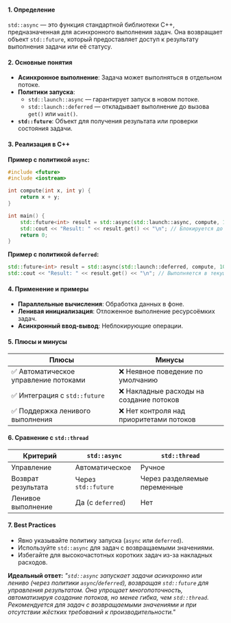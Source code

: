 #### **1. Определение**  
`std::async` — это функция стандартной библиотеки C++, предназначенная для асинхронного выполнения задач. Она возвращает объект `std::future`, который предоставляет доступ к результату выполнения задачи или её статусу.

#### **2. Основные понятия**  
- **Асинхронное выполнение**: Задача может выполняться в отдельном потоке.  
- **Политики запуска**:  
  - `std::launch::async` — гарантирует запуск в новом потоке.  
  - `std::launch::deferred` — откладывает выполнение до вызова `get()` или `wait()`.  
- **`std::future`**: Объект для получения результата или проверки состояния задачи.  

#### **3. Реализация в C++**  
**Пример с политикой `async`:**  
```cpp
#include <future>
#include <iostream>

int compute(int x, int y) {
    return x + y;
}

int main() {
    std::future<int> result = std::async(std::launch::async, compute, 10, 20);
    std::cout << "Result: " << result.get() << "\n"; // Блокируется до завершения
    return 0;
}
```
**Пример с политикой `deferred`:**  
```cpp
std::future<int> result = std::async(std::launch::deferred, compute, 10, 20);
std::cout << "Result: " << result.get() << "\n"; // Выполняется в текущем потоке
```

#### **4. Применение и примеры**  
- **Параллельные вычисления**: Обработка данных в фоне.  
- **Ленивая инициализация**: Отложенное выполнение ресурсоёмких задач.  
- **Асинхронный ввод-вывод**: Неблокирующие операции.  

#### **5. Плюсы и минусы**  
| **Плюсы**                            | **Минусы**                              |
| ------------------------------------ | --------------------------------------- |
| ✅ Автоматическое управление потоками | ❌ Неявное поведение по умолчанию        |
| ✅ Интеграция с `std::future`         | ❌ Накладные расходы на создание потоков |
| ✅ Поддержка ленивого выполнения      | ❌ Нет контроля над приоритетами потоков |

#### **6. Сравнение с `std::thread`**  
| **Критерий**       | **`std::async`**    | **`std::thread`**            |
| ------------------ | ------------------- | ---------------------------- |
| Управление         | Автоматическое      | Ручное                       |
| Возврат результата | Через `std::future` | Через разделяемые переменные |
| Ленивое выполнение | Да (с `deferred`)   | Нет                          |

#### **7. Best Practices**  
- Явно указывайте политику запуска (`async` или `deferred`).  
- Используйте `std::async` для задач с возвращаемыми значениями.  
- Избегайте для высокочастотных коротких задач из-за накладных расходов.  

**Идеальный ответ:**
*"`std::async` запускает задачи асинхронно или лениво (через политики `async`/`deferred`), возвращая `std::future` для управления результатом. Она упрощает многопоточность, автоматизируя создание потоков, но менее гибка, чем `std::thread`. Рекомендуется для задач с возвращаемыми значениями и при отсутствии жёстких требований к производительности."*